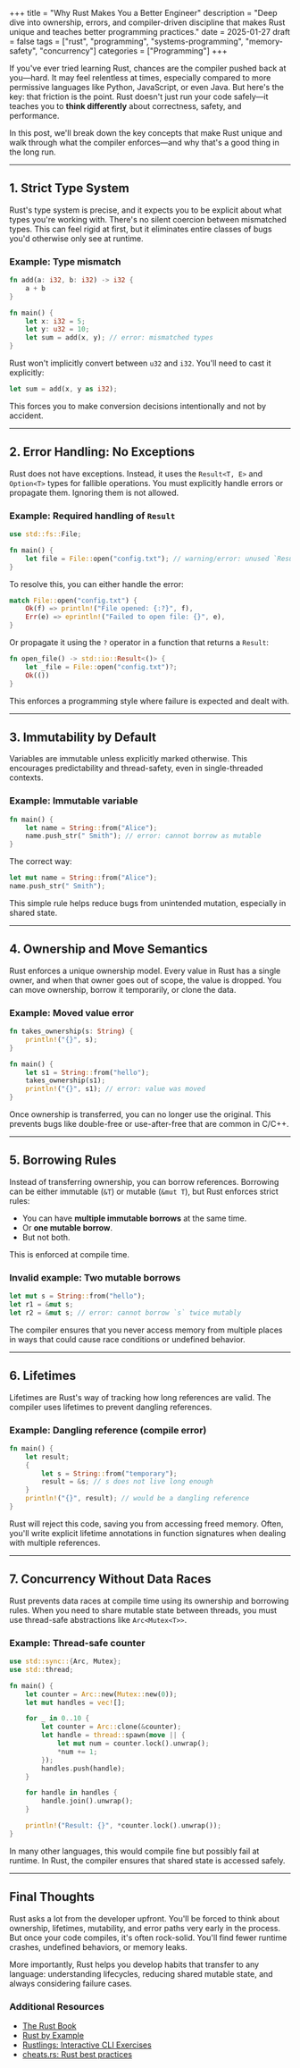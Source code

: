 +++
title = "Why Rust Makes You a Better Engineer"
description = "Deep dive into ownership, errors, and compiler-driven discipline that makes Rust unique and teaches better programming practices."
date = 2025-01-27
draft = false
tags = ["rust", "programming", "systems-programming", "memory-safety", "concurrency"]
categories = ["Programming"]
+++

If you've ever tried learning Rust, chances are the compiler pushed back at you—hard. It may feel relentless at times, especially compared to more permissive languages like Python, JavaScript, or even Java. But here's the key: that friction is the point. Rust doesn't just run your code safely—it teaches you to **think differently** about correctness, safety, and performance.

In this post, we'll break down the key concepts that make Rust unique and walk through what the compiler enforces—and why that's a good thing in the long run.

---

## 1. Strict Type System

Rust's type system is precise, and it expects you to be explicit about what types you're working with. There's no silent coercion between mismatched types. This can feel rigid at first, but it eliminates entire classes of bugs you'd otherwise only see at runtime.

### Example: Type mismatch

```rust
fn add(a: i32, b: i32) -> i32 {
    a + b
}

fn main() {
    let x: i32 = 5;
    let y: u32 = 10;
    let sum = add(x, y); // error: mismatched types
}
```

Rust won't implicitly convert between `u32` and `i32`. You'll need to cast it explicitly:

```rust
let sum = add(x, y as i32);
```

This forces you to make conversion decisions intentionally and not by accident.

---

## 2. Error Handling: No Exceptions

Rust does not have exceptions. Instead, it uses the `Result<T, E>` and `Option<T>` types for fallible operations. You must explicitly handle errors or propagate them. Ignoring them is not allowed.

### Example: Required handling of `Result`

```rust
use std::fs::File;

fn main() {
    let file = File::open("config.txt"); // warning/error: unused `Result`
}
```

To resolve this, you can either handle the error:

```rust
match File::open("config.txt") {
    Ok(f) => println!("File opened: {:?}", f),
    Err(e) => eprintln!("Failed to open file: {}", e),
}
```

Or propagate it using the `?` operator in a function that returns a `Result`:

```rust
fn open_file() -> std::io::Result<()> {
    let _file = File::open("config.txt")?;
    Ok(())
}
```

This enforces a programming style where failure is expected and dealt with.

---

## 3. Immutability by Default

Variables are immutable unless explicitly marked otherwise. This encourages predictability and thread-safety, even in single-threaded contexts.

### Example: Immutable variable

```rust
fn main() {
    let name = String::from("Alice");
    name.push_str(" Smith"); // error: cannot borrow as mutable
}
```

The correct way:

```rust
let mut name = String::from("Alice");
name.push_str(" Smith");
```

This simple rule helps reduce bugs from unintended mutation, especially in shared state.

---

## 4. Ownership and Move Semantics

Rust enforces a unique ownership model. Every value in Rust has a single owner, and when that owner goes out of scope, the value is dropped. You can move ownership, borrow it temporarily, or clone the data.

### Example: Moved value error

```rust
fn takes_ownership(s: String) {
    println!("{}", s);
}

fn main() {
    let s1 = String::from("hello");
    takes_ownership(s1);
    println!("{}", s1); // error: value was moved
}
```

Once ownership is transferred, you can no longer use the original. This prevents bugs like double-free or use-after-free that are common in C/C++.

---

## 5. Borrowing Rules

Instead of transferring ownership, you can borrow references. Borrowing can be either immutable (`&T`) or mutable (`&mut T`), but Rust enforces strict rules:

- You can have **multiple immutable borrows** at the same time.
- Or **one mutable borrow**.
- But not both.

This is enforced at compile time.

### Invalid example: Two mutable borrows

```rust
let mut s = String::from("hello");
let r1 = &mut s;
let r2 = &mut s; // error: cannot borrow `s` twice mutably
```

The compiler ensures that you never access memory from multiple places in ways that could cause race conditions or undefined behavior.

---

## 6. Lifetimes

Lifetimes are Rust's way of tracking how long references are valid. The compiler uses lifetimes to prevent dangling references.

### Example: Dangling reference (compile error)

```rust
fn main() {
    let result;
    {
        let s = String::from("temporary");
        result = &s; // s does not live long enough
    }
    println!("{}", result); // would be a dangling reference
}
```

Rust will reject this code, saving you from accessing freed memory. Often, you'll write explicit lifetime annotations in function signatures when dealing with multiple references.

---

## 7. Concurrency Without Data Races

Rust prevents data races at compile time using its ownership and borrowing rules. When you need to share mutable state between threads, you must use thread-safe abstractions like `Arc<Mutex<T>>`.

### Example: Thread-safe counter

```rust
use std::sync::{Arc, Mutex};
use std::thread;

fn main() {
    let counter = Arc::new(Mutex::new(0));
    let mut handles = vec![];

    for _ in 0..10 {
        let counter = Arc::clone(&counter);
        let handle = thread::spawn(move || {
            let mut num = counter.lock().unwrap();
            *num += 1;
        });
        handles.push(handle);
    }

    for handle in handles {
        handle.join().unwrap();
    }

    println!("Result: {}", *counter.lock().unwrap());
}
```

In many other languages, this would compile fine but possibly fail at runtime. In Rust, the compiler ensures that shared state is accessed safely.

---

## Final Thoughts

Rust asks a lot from the developer upfront. You'll be forced to think about ownership, lifetimes, mutability, and error paths very early in the process. But once your code compiles, it's often rock-solid. You'll find fewer runtime crashes, undefined behaviors, or memory leaks.

More importantly, Rust helps you develop habits that transfer to any language: understanding lifecycles, reducing shared mutable state, and always considering failure cases.

### Additional Resources

- [The Rust Book](https://doc.rust-lang.org/book/)
- [Rust by Example](https://doc.rust-lang.org/rust-by-example/)
- [Rustlings: Interactive CLI Exercises](https://github.com/rust-lang/rustlings)
- [cheats.rs: Rust best practices](https://cheats.rs/)

